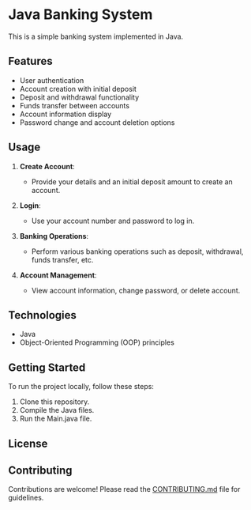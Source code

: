 # Java Banking System

This is a simple banking system implemented in Java.

## Features

- User authentication
- Account creation with initial deposit
- Deposit and withdrawal functionality
- Funds transfer between accounts
- Account information display
- Password change and account deletion options

## Usage

1. **Create Account**: 
   - Provide your details and an initial deposit amount to create an account.

2. **Login**: 
   - Use your account number and password to log in.

3. **Banking Operations**: 
   - Perform various banking operations such as deposit, withdrawal, funds transfer, etc.

4. **Account Management**: 
   - View account information, change password, or delete account.

## Technologies

- Java
- Object-Oriented Programming (OOP) principles

## Getting Started

To run the project locally, follow these steps:

1. Clone this repository.
2. Compile the Java files.
3. Run the Main.java file.

## License


## Contributing

Contributions are welcome! Please read the [CONTRIBUTING.md](CONTRIBUTING.md) file for guidelines.

